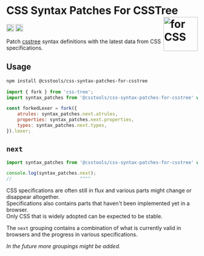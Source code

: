 # CSS Syntax Patches For CSSTree <img src="https://cssdb.org/images/css.svg" alt="for CSS" width="90" height="90" align="right">

[<img alt="npm version" src="https://img.shields.io/npm/v/@csstools/css-syntax-patches-for-csstree.svg" height="20">][npm-url]
[<img alt="Build Status" src="https://github.com/csstools/postcss-plugins/actions/workflows/test.yml/badge.svg?branch=main" height="20">][cli-url]

Patch [csstree](https://github.com/csstree/csstree) syntax definitions with the latest data from CSS specifications.  

## Usage

```bash
npm install @csstools/css-syntax-patches-for-csstree
```

```js
import { fork } from 'css-tree';
import syntax_patches from '@csstools/css-syntax-patches-for-csstree' with { type: 'json' };

const forkedLexer = fork({
	atrules: syntax_patches.next.atrules,
	properties: syntax_patches.next.properties,
	types: syntax_patches.next.types,
}).lexer;
```

## `next`

```js
import syntax_patches from '@csstools/css-syntax-patches-for-csstree' with { type: 'json' };

console.log(syntax_patches.next);
//                         ^^^^
```

CSS specifications are often still in flux and various parts might change or disappear altogether.  
Specifications also contains parts that haven't been implemented yet in a browser.  
Only CSS that is widely adopted can be expected to be stable.

The `next` grouping contains a combination of what is currently valid in browsers and the progress in various specifications.

_In the future more groupings might be added._

[cli-url]: https://github.com/csstools/postcss-plugins/actions/workflows/test.yml?query=workflow/test
[npm-url]: https://www.npmjs.com/package/@csstools/css-syntax-patches-for-csstree
